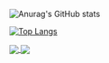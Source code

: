 ![Anurag's GitHub stats](https://github-readme-stats.vercel.app/api?username=mertsgrr&show_icons=true&theme=radical)

[![Top Langs](https://github-readme-stats.vercel.app/api/top-langs/?username=mertsgrr&hide_progress=true)](https://github.com/anuraghazra/github-readme-stats)

<a href="https://github.com/anuraghazra/github-readme-stats">
  <img align="center" src="https://github-readme-stats.vercel.app/api?username=mertsgrr&show_icons=true&theme=radical" />
</a>
<a href="https://github.com/anuraghazra/github-readme-stats">
  <img align="center" src="https://github-readme-stats.vercel.app/api/top-langs/?username=mertsgrr&hide_progress=true" />
</a>
